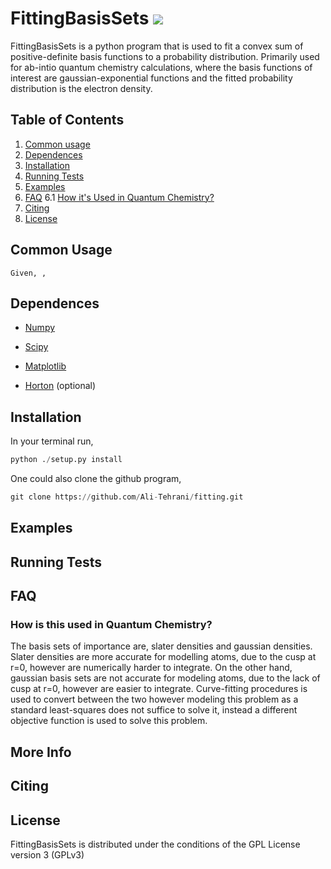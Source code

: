 FittingBasisSets <a href='https://docs.python.org/3.5/'><img src='https://img.shields.io/badge/python-3.5-blue.svg'></a>
===================

FittingBasisSets is a python program that is used to fit a convex sum of 
positive-definite basis functions to a probability distribution. Primarily used 
for ab-intio quantum chemistry calculations, where the basis functions of 
interest are gaussian-exponential functions and the fitted probability 
distribution is the electron density.

## Table of Contents
1. [Common usage](#commonusage)
2. [Dependences](#dependences)
3. [Installation](#installation)
4. [Running Tests](#runningtests)
5. [Examples](#examples)
6. [FAQ](#faq)
    6.1 [How it's Used in Quantum Chemistry?](#how-is-this-used-in-quantum-chemistry?)
7. [Citing](#citing)
8. [License](#license)


## Common Usage 
    Given, ,

## Dependences 
* [Numpy](http://www.numpy.org/) 

* [Scipy](https://www.scipy.org/)

* [Matplotlib](https://matplotlib.org/)

* [Horton](https://theochem.github.io/horton/2.1.0/index.html) (optional)

## Installation
In your terminal run,

```python
python ./setup.py install
```

One could also clone the github program,
```python
git clone https://github.com/Ali-Tehrani/fitting.git
```

## Examples

## Running Tests 

## FAQ 
### How is this used in Quantum Chemistry?
The basis sets of importance are, slater densities and gaussian densities.
Slater densities are more accurate for modelling atoms, due to the cusp at r=0, 
however are 
numerically harder to integrate. On the other hand,
gaussian basis sets are not accurate for modeling atoms, due to the lack of cusp
 at r=0, 
however 
are easier to integrate.
Curve-fitting procedures is used to convert between the two however modeling
this problem as a standard least-squares does not suffice to solve it, 
instead a different objective function is used to solve this problem.

## More Info

## Citing 

## License 
FittingBasisSets is distributed under the conditions of the GPL License 
version 3 (GPLv3)
